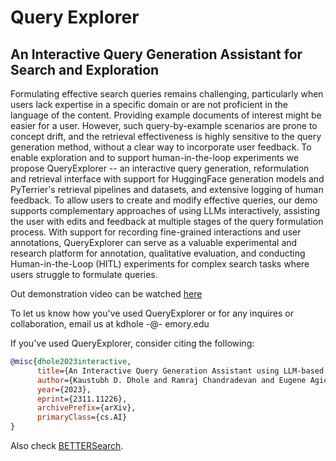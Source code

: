 # Query Explorer
## An Interactive Query Generation Assistant for Search and Exploration


Formulating effective search queries remains challenging, particularly when users lack expertise in a specific domain or are not proficient in the language of the content. Providing example documents of interest might be easier for a user. However, such query-by-example scenarios are prone to concept drift, and the retrieval effectiveness is highly sensitive to the query generation method, without a clear way to incorporate user feedback. To enable exploration and to support human-in-the-loop experiments we propose QueryExplorer -- an interactive query generation, reformulation and retrieval interface with support for HuggingFace generation models and PyTerrier's retrieval pipelines and datasets, and extensive logging of human feedback. To allow users to create and modify effective queries, our demo supports complementary approaches of using LLMs interactively, assisting the user with edits and feedback at multiple stages of the query formulation process. With support for recording fine-grained interactions and user annotations, QueryExplorer can serve as a valuable experimental and research platform for annotation, qualitative evaluation, and conducting Human-in-the-Loop (HITL) experiments for complex search tasks where users struggle to formulate queries.

Out demonstration video can be watched [here](https://www.youtube.com/watch?v=sXBU8-uWR3o)

To let us know how you've used QueryExplorer or for any inquires or collaboration, email us at kdhole -@- emory.edu

If you've used QueryExplorer, consider citing the following:

```bibtex
@misc{dhole2023interactive,
      title={An Interactive Query Generation Assistant using LLM-based Prompt Modification and User Feedback}, 
      author={Kaustubh D. Dhole and Ramraj Chandradevan and Eugene Agichtein},
      year={2023},
      eprint={2311.11226},
      archivePrefix={arXiv},
      primaryClass={cs.AI}
}
```
Also check [BETTERSearch](https://github.com/emory-irlab/better-search/tree/main).

